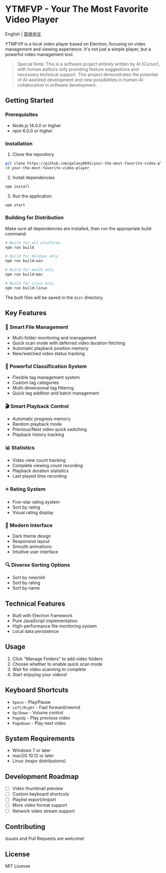 # YTMFVP - Your The Most Favorite Video Player

English | [简体中文](./README.md)

YTMFVP is a local video player based on Electron, focusing on video management and viewing experience. It's not just a simple player, but a powerful video management tool.

> Special Note: This is a software project entirely written by AI (Cursor), with human authors only providing feature suggestions and necessary technical support. This project demonstrates the potential of AI-assisted development and new possibilities in human-AI collaboration in software development.

## Getting Started

### Prerequisites
- Node.js 14.0.0 or higher
- npm 6.0.0 or higher

### Installation
1. Clone the repository
```bash
git clone https://github.com/galaxy8691/your-the-most-favorite-video-player.git
cd your-the-most-favorite-video-player
```

2. Install dependencies
```bash
npm install
```

3. Run the application
```bash
npm start
```

### Building for Distribution
Make sure all dependencies are installed, then run the appropriate build command:

```bash
# Build for all platforms
npm run build

# Build for Windows only
npm run build:win

# Build for macOS only
npm run build:mac

# Build for Linux only
npm run build:linux
```

The built files will be saved in the `dist` directory.

## Key Features

### 📁 Smart File Management
- Multi-folder monitoring and management
- Quick scan mode with deferred video duration fetching
- Automatic playback position memory
- New/watched video status tracking

### 🎯 Powerful Classification System
- Flexible tag management system
- Custom tag categories
- Multi-dimensional tag filtering
- Quick tag addition and batch management

### 🎬 Smart Playback Control
- Automatic progress memory
- Random playback mode
- Previous/Next video quick switching
- Playback history tracking

### 📊 Statistics
- Video view count tracking
- Complete viewing count recording
- Playback duration statistics
- Last played time recording

### ⭐ Rating System
- Five-star rating system
- Sort by rating
- Visual rating display

### 🎨 Modern Interface
- Dark theme design
- Responsive layout
- Smooth animations
- Intuitive user interface

### 🔍 Diverse Sorting Options
- Sort by new/old
- Sort by rating
- Sort by name

## Technical Features
- Built with Electron framework
- Pure JavaScript implementation
- High-performance file monitoring system
- Local data persistence

## Usage
1. Click "Manage Folders" to add video folders
2. Choose whether to enable quick scan mode
3. Wait for video scanning to complete
4. Start enjoying your videos!

## Keyboard Shortcuts
- `Space` - Play/Pause
- `Left/Right` - Fast forward/rewind
- `Up/Down` - Volume control
- `PageUp` - Play previous video
- `PageDown` - Play next video

## System Requirements
- Windows 7 or later
- macOS 10.12 or later
- Linux (major distributions)

## Development Roadmap
- [ ] Video thumbnail preview
- [ ] Custom keyboard shortcuts
- [ ] Playlist export/import
- [ ] More video format support
- [ ] Network video stream support

## Contributing
Issues and Pull Requests are welcome!

## License
MIT License 